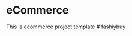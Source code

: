 # eCommerce
This is ecommerce project template
                <!--=====================
                        DESIGNED
                          BY
                     MASIRUL ISLAM
                PROFESSIONAL WEB DEVELOPER
                https://www.facebook.com/masi.rul.3785
            ====================== --># fashiybuy
